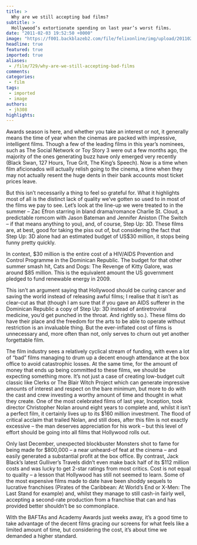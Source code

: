 ```yaml
---
title: >
  Why are we still accepting bad films?
subtitle: >
  Hollywood’s extortionate spending on last year’s worst films.
date: "2011-02-03 19:52:50 +0000"
image: "https://f001.backblazeb2.com/file/felixonline/img/upload/201102031949-nm1010-tourrist.jpg"
headline: true
featured: true
imported: true
aliases:
 - /film/729/why-are-we-still-accepting-bad-films
comments:
categories:
 - film
tags:
 - imported
 - image
authors:
 - jh308
highlights:
---
```


Awards season is here, and whether you take an interest or not, it generally means the time of year when the cinemas are packed with impressive, intelligent films. Though a few of the leading films in this year’s nominees, such as The Social Network or Toy Story 3 were out a few months ago, the majority of the ones generating buzz have only emerged very recently (Black Swan, 127 Hours, True Grit, The King’s Speech). Now is a time when film aficionados will actually relish going to the cinema, a time when they may not actually resent the huge dents in their bank accounts most ticket prices leave.

But this isn’t necessarily a thing to feel so grateful for. What it highlights most of all is the distinct lack of quality we’ve gotten so used to in most of the films we pay to see. Let’s look at the line-up we were treated to in the summer – Zac Efron starring in bland drama/romance Charlie St. Cloud, a predictable romcom with Jason Bateman and Jennifer Aniston (The Switch – if that means anything to you), and, of course, Step Up: 3D. These films are, at best, good for taking the piss out of, but considering the fact that Step Up: 3D alone had an estimated budget of US$30 million, it stops being funny pretty quickly.

In context, $30 million is the entire cost of a HIV/AIDS Prevention and Control Programme in the Dominican Republic. The budget for that other summer smash hit, Cats and Dogs: The Revenge of Kitty Galore, was around $85 million. This is the equivalent amount the US government pledged to fund renewable energy in 2009.

This isn’t an argument saying that Hollywood should be curing cancer and saving the world instead of releasing awful films; I realise that it isn’t as clear-cut as that (though I am sure that if you gave an AIDS sufferer in the Dominican Republic a copy of Step Up: 3D instead of antiretroviral medicine, you’d get punched in the throat. And rightly so.). These films do have their place and the freedom for the arts to be able to operate without restriction is an invaluable thing. But the ever-inflated cost of films is unnecessary and, more often than not, only serves to churn out yet another forgettable film.

The film industry sees a relatively cyclical stream of funding, with even a lot of “bad” films managing to drum up a decent enough attendance at the box office to avoid catastrophic losses. At the same time, for the amount of money that ends up being committed to these films, we should be expecting something more. It’s not just a case of creating low-budget cult classic like Clerks or The Blair Witch Project which can generate impressive amounts of interest and respect on the bare minimum, but more to do with the cast and crew investing a worthy amount of time and thought in what they create. One of the most celebrated films of last year, Inception, took director Christopher Nolan around eight years to complete and, whilst it isn’t a perfect film, it certainly lives up to its $160 million investment. The flood of critical acclaim that trailed Nolan, and still does, after this film is not exactly excessive – the man deserves appreciation for his work – but this level of effort should be going into all films that Hollywood rolls out.

Only last December, unexpected blockbuster Monsters shot to fame for being made for $800,000 – a near unheard-of feat at the cinema – and easily generated a substantial profit at the box office. By contrast, Jack Black’s latest Gulliver’s Travels didn’t even make back half of its $112 million costs and was lucky to get 2-star ratings from most critics. Cost is not equal to quality – a lesson that Hollywood has still not seemed to learn. Some of the most expensive films made to date have been shoddy sequels to lucrative franchises (Pirates of the Caribbean: At World’s End or X-Men: The Last Stand for example) and, whilst they manage to still cash-in fairly well, accepting a second-rate production from a franchise that can and has provided better shouldn’t be so commonplace.

With the BAFTAs and Academy Awards just weeks away, it’s a good time to take advantage of the decent films gracing our screens for what feels like a limited amount of time, but considering the cost, it’s about time we demanded a higher standard.
